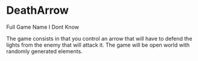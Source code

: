# DeathArrow
Full Game Name I Dont Know

The game consists in that you control an arrow that will have to defend the lights from the enemy that will attack it. The game will be open world with randomly generated elements.
